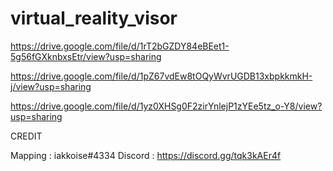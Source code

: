 # virtual_reality_visor


https://drive.google.com/file/d/1rT2bGZDY84eBEet1-5g56fGXknbxsEtr/view?usp=sharing

https://drive.google.com/file/d/1pZ67vdEw8tOQyWvrUGDB13xbpkkmkH-j/view?usp=sharing

https://drive.google.com/file/d/1yz0XHSg0F2zirYnlejP1zYEe5tz_o-Y8/view?usp=sharing


CREDIT

Mapping : iakkoise#4334
Discord : https://discord.gg/tqk3kAEr4f
